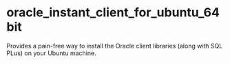 oracle_instant_client_for_ubuntu_64bit
======================================

Provides a pain-free way to install the Oracle client libraries (along with SQL PLus) on your Ubuntu machine.